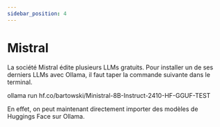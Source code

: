 ```yaml
---
sidebar_position: 4
---
```


# Mistral

La société Mistral édite plusieurs LLMs gratuits. Pour installer un de ses derniers LLMs avec Ollama, il faut taper la commande suivante dans le terminal.

ollama run hf.co/bartowski/Ministral-8B-Instruct-2410-HF-GGUF-TEST

En effet, on peut maintenant directement importer des modèles de Huggings Face sur Ollama.